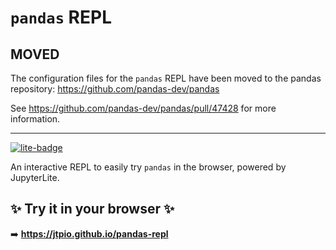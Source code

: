 # `pandas` REPL

## MOVED

The configuration files for the `pandas` REPL have been moved to the pandas repository: https://github.com/pandas-dev/pandas

See https://github.com/pandas-dev/pandas/pull/47428 for more information.

---

[![lite-badge](https://jupyterlite.rtfd.io/en/latest/_static/badge.svg)](https://jtpio.github.io/pandas-repl/repl)

An interactive REPL to easily try `pandas` in the browser, powered by JupyterLite.

## ✨ Try it in your browser ✨

➡️ **https://jtpio.github.io/pandas-repl**
